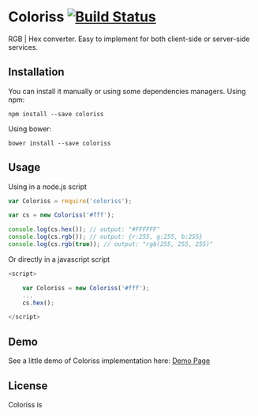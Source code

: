 # Coloriss [![Build Status](https://travis-ci.org/tbzr/coloriss.png)](https://travis-ci.org/tbzr/coloriss)

RGB | Hex converter. Easy to implement for both client-side or server-side services.

## Installation
You can install it manually or using some dependencies managers.
Using npm:
```
npm install --save coloriss
```
Using bower:
```
bower install --save coloriss
```

## Usage
Using in a node.js script
```javascript
var Coloriss = require('coloriss');

var cs = new Coloriss('#fff');

console.log(cs.hex()); // output: "#FFFFFF"
console.log(cs.rgb()); // output: {r:255, g:255, b:255}
console.log(cs.rgb(true)); // output: "rgb(255, 255, 255)"
```

Or directly in a javascript script
```javascript
<script>

	var Coloriss = new Coloriss('#fff');
	...
	cs.hex();

</script>
```

## Demo
See a little demo of Coloriss implementation here: [Demo Page](http://tbzr.github.io/coloriss)

## License
Coloriss is 
